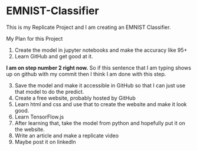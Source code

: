 # EMNIST-Classifier
This is my Replicate Project and I am creating an EMNIST Classifier. 

My Plan for this Project

1. Create the model in jupyter notebooks and make the accuracy like 95+
2. Learn GitHub and get good at it.

**I am on step number 2 right now.** So if this sentence that I am typing shows up on github with my commit then I think I am done with this step.

3. Save the model and make it accessible in GitHub so that I can just use that model to do the predict.
4. Create a free website, probably hosted by GitHub 
5. Learn html and css and use that to create the website and make it look good. 
6. Learn TensorFlow.js
7. After learning that, take the model from python and hopefully put it on the website.
8. Write an article and make a replicate video
9. Maybe post it on linkedln 
